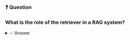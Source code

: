 ### ❓ Question

### What is the role of the retriever in a RAG system?

<details>
  <summary>✅ Answer</summary>

 * **C. The retriever finds relevant information from external data sources.**

</details>
